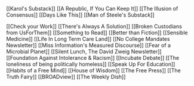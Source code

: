 [[Karol's Substack]]
[[A Republic, If You Can Keep It]]
[[The Illusion of Consensus]]
[[Days Like This]]
[[Man of Steele's Substack]]

[[Check your Work]]
[[There's Always A Solution]]
[[Broken Custodians from UsForThem]]
[[Something to Read]]
[[Better than Fiction]]
[[Sensible Medicine]]
[[Life In Long Term Care Land]]
[[No College Mandates Newsletter]]
[[Miss Information's Measured Discourse]]
[[Fear of a Microbial Planet]]
[[Silent Lunch, The David Zweig Newsletter]]
[[Foundation Against Intolerance & Racism]]
[[Incubate Debate]]
[[The loneliness of being politically homeless]]
[[Speak Up For Education]]
[[Habits of a Free Mind]]
[[House of Wisdom]]
[[The Free Press]]
[[The Truth Fairy]]
[[BROADview]]
[[The Weekly Dish]]